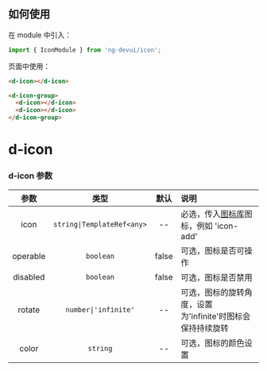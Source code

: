 ## 如何使用

在 module 中引入：

```typescript
import { IconModule } from 'ng-devui/icon';
```

页面中使用：

```html
<d-icon></d-icon>

<d-icon-group>
  <d-icon></d-icon>
  <d-icon></d-icon>
</d-icon-group>
```

# d-icon

### d-icon 参数

|   参数   |            类型            | 默认  | 说明                                                                                        |
| :------: | :------------------------: | :---: | :------------------------------------------------------------------------------------------ |
|   icon   | `string\|TemplateRef<any>` |  --   | 必选，传入[图标库](/icon/zh-cn/ruleResource)图标，例如 'icon-add' |
| operable |         `boolean`          | false | 可选，图标是否可操作                                                                        |
| disabled |         `boolean`          | false | 可选，图标是否禁用                                                                          |
|  rotate  |    `number\|'infinite'`    |  --   | 可选，图标的旋转角度，设置为'infinite'时图标会保持持续旋转                                  |
|  color  |    `string`    |  --   | 可选，图标的颜色设置                                |
